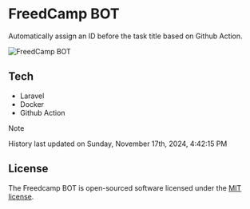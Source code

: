 # FreedCamp BOT

Automatically assign an ID before the task title based on Github Action.

![FreedCamp BOT](https://repository-images.githubusercontent.com/737932867/7d34798b-2680-471c-b089-a78a718d3d6a)

## Tech

- Laravel
- Docker
- Github Action

> [!NOTE]  
> History last updated on Sunday, November 17th, 2024, 4:42:15 PM

## License

The Freedcamp BOT is open-sourced software licensed under the [MIT license](https://opensource.org/licenses/MIT).
